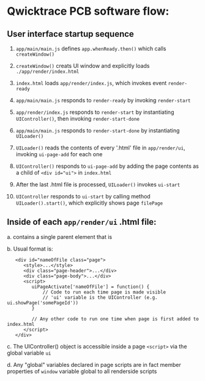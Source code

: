 # Qwicktrace PCB software flow:


## User interface startup sequence
  1. `app/main/main.js` defines `app.whenReady.then()` which calls `createWindow()`

  2. `createWindow()` creats UI window and explicitly loads `./app/render/index.html`

  3. `index.html` loads `app/render/index.js`, which invokes event `render-ready`

  4. `app/main/main.js` responds to `render-ready` by invoking `render-start`

  5. `app/render/index.js` responds to `render-start` by instantiating `UIController()`, then invoking `render-start-done`

  6. `app/main/main.js` responds to `render-start-done` by instantiating `UILoader()`

  7. `UILoader()` reads the contents of every '.html' file in `app/render/ui`, invoking `ui-page-add` for each one

  8. `UIController()` responds to `ui-page-add` by adding the page contents as a child of `<div id="ui">` in `index.html`

  9. After the last .html file is processed, `UILoader()` invokes `ui-start`

 10. `UIController` responds to `ui-start` by calling method `UILoader().start()`, which explicitly shows page `filePage`



## Inside of each `app/render/ui` .html file:
a. contains a single parent element that is <div id="nameOfFile" class="page">
b. Usual format is:
```
   <div id="nameOfFile class="page">
      <style>...</style>
      <div class="page-header">...</div>
      <div class="page-body">...</div>
      <script>
         uiPageActivate['nameOfFile'] = function() {
             // Code to run each time page is made visible
             // 'ui' variable is the UIController (e.g. ui.showPage('somePageId'))
         }

         // Any other code to run one time when page is first added to index.html
      </script>
   </div>
```

c. The UIController() object is accessible inside a page `<script>` via the global variable `ui`

d. Any "global" variables declared in page scripts are in fact member properties of `window` variable global to all renderside scripts
